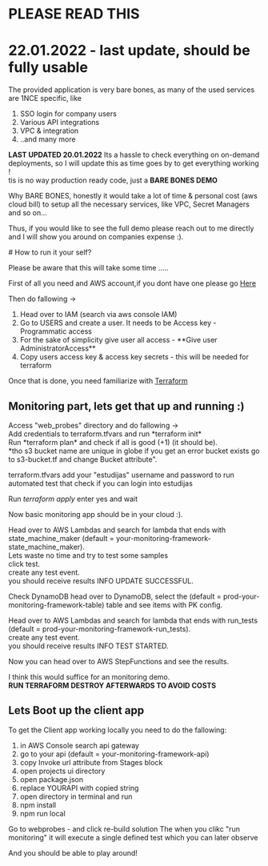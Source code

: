 # PLEASE READ THIS
# 22.01.2022 - last update, should be fully usable
The provided application is very bare bones, as many of the used services are 1NCE specific, like
<ol>
    <li> SSO login for company users</li>
    <li> Various API integrations </li>
    <li> VPC & integration</li>
    <li> ..and many more</li>
</ol>


**LAST UPDATED 20.01.2022** 
Its a hassle to check everything on on-demand deployments, so I will update this as time goes by to get everything working ! <br>
tis is no way production ready code, just a
**BARE BONES DEMO**
<p>
Why BARE BONES, honestly it would take a lot of time & personal cost (aws cloud bill) to setup all the necessary services, like VPC, Secret Managers
and so on...  <br>

Thus, if you would like to see the full demo please reach out to me directly and I will show you around on companies expense :).

</p>
# How to run it your self?

<p>
Please be aware that this will take some time .....  <br>

First of all you need and AWS account,if you dont have one please go [Here](https://aws.amazon.com/resources/create-account/)    <br>

Then do fallowing ->
</p>
<ol> 
    <li> Head over to IAM (search via aws console IAM) </li>
    <li> Go to USERS and create a user. It  needs to be Access key - Programmatic access </li>
    <li> For the sake of simplicity give user all access -  **Give user AdministratorAccess**</li>
    <li> Copy users access key  & access key secrets - this will be needed for terraform </lo>
</ol>

Once that is done, you need familiarize with [Terraform](https://registry.terraform.io/providers/hashicorp/aws/latest/docs)

## Monitoring part, lets get that up and running :)



<p>
Access "web_probes" directory and do fallowing -> <br>
Add credentials to terraform.tfvars and run *terraform init*   <br>
Run *terraform plan* and check if all is good (+1)  (it should be). <br>
 *tho s3 bucket name are unique in globe if you get an error bucket exists go to s3-bucket.tf and change Bucket attribute". <br>


terraform.tfvars add your "estudijas" username and password to run automated test that check if you can login into estudijas 

Run *terraform apply* enter yes and wait  <br>

Now basic monitoring app should be in your cloud :). <br>

Head over to AWS Lambdas and search for lambda that ends with state_machine_maker (default = your-monitoring-framework-state_machine_maker). <br>
Lets waste no time and try to test some samples   <br>
click test. <br>
create any test event. <br>
you should receive results INFO UPDATE SUCCESSFUL. <br>

Check DynamoDB head over to DynamoDB, select the (default = prod-your-monitoring-framework-table) table and see items with PK config. <br>

Head over to AWS Lambdas and search for lambda that ends with run_tests (default = prod-your-monitoring-framework-run_tests). <br>
create any test event. <br>
you should receive results INFO	TEST STARTED. <br>

Now you can head over to AWS StepFunctions and see the results. <br>

I think this would suffice for an monitoring demo.  <br>
**RUN TERRAFORM DESTROY AFTERWARDS TO AVOID COSTS** 

## Lets Boot up the client app

To get the Client app working locally you need to do the fallowing:
<ol>
<li> in AWS Console search api gateway</li>
<li> go to your api  (default = your-monitoring-framework-api) </li>
<li> copy Invoke url attribute from Stages block</li>
<li> open projects ui directory</li>
<li> open package.json </lo>
<li> replace YOURAPI with copied string</li>
<li> open directory in terminal and run  </li>
<li> npm install</li>
<li> npm run local </li>
</ol>

Go to webprobes - and click re-build solution
The when you clikc "run monitoring" it will execute a single defined test which you can later observe

And you should be able to play around!





